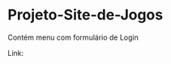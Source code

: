 # Projeto-Site-de-Jogos
 Contém menu com formulário de Login

Link: <a href="https://michel-nemoto.github.io/Projeto-Site-de-Jogos/"></a>